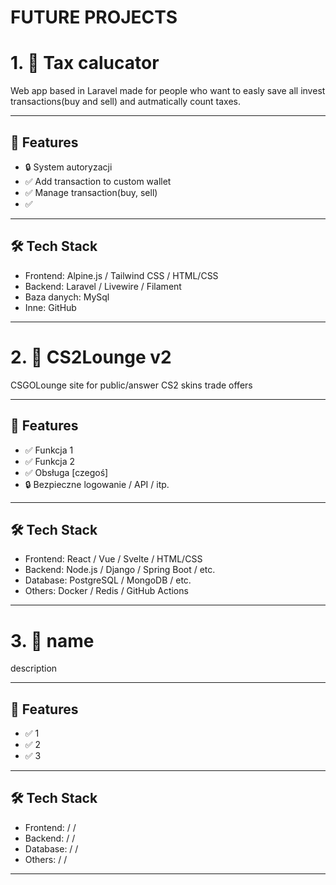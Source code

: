 # FUTURE PROJECTS

# 1. 📌 Tax calucator

Web app based in Laravel made for people who want to easly save all invest transactions(buy and sell) and autmatically count taxes. 

---

## 🚀 Features

- 🔒 System autoryzacji
- ✅ Add transaction to custom wallet
- ✅ Manage transaction(buy, sell)
- ✅ 

---

## 🛠️ Tech Stack

- Frontend: Alpine.js / Tailwind CSS / HTML/CSS
- Backend: Laravel / Livewire / Filament
- Baza danych: MySql
- Inne: GitHub

---
# 2. 📌 CS2Lounge v2

CSGOLounge site for public/answer CS2 skins trade offers 

---

## 🚀 Features

- ✅ Funkcja 1
- ✅ Funkcja 2
- ✅ Obsługa [czegoś]
- 🔒 Bezpieczne logowanie / API / itp.

---

## 🛠️ Tech Stack

- Frontend: React / Vue / Svelte / HTML/CSS
- Backend: Node.js / Django / Spring Boot / etc.
- Database: PostgreSQL / MongoDB / etc.
- Others: Docker / Redis / GitHub Actions

---
# 3. 📌 name

description

---

## 🚀 Features

- ✅ 1
- ✅ 2
- ✅ 3

---

## 🛠️ Tech Stack

- Frontend: / / 
- Backend:  / /
- Database: / / 
- Others:  / / 

---

